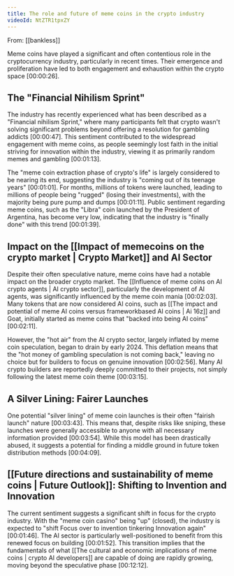 ```yaml
---
title: The role and future of meme coins in the crypto industry
videoId: NtZTR1tpxZY
---
```


From: [[bankless]] <br/> 

Meme coins have played a significant and often contentious role in the cryptocurrency industry, particularly in recent times. Their emergence and proliferation have led to both engagement and exhaustion within the crypto space <a class="yt-timestamp" data-t="00:00:26">[00:00:26]</a>.

## The "Financial Nihilism Sprint"

The industry has recently experienced what has been described as a "Financial nihilism Sprint," where many participants felt that crypto wasn't solving significant problems beyond offering a resolution for gambling addicts <a class="yt-timestamp" data-t="00:00:47">[00:00:47]</a>. This sentiment contributed to the widespread engagement with meme coins, as people seemingly lost faith in the initial striving for innovation within the industry, viewing it as primarily random memes and gambling <a class="yt-timestamp" data-t="00:01:13">[00:01:13]</a>.

The "meme coin extraction phase of crypto's life" is largely considered to be nearing its end, suggesting the industry is "coming out of its teenage years" <a class="yt-timestamp" data-t="00:01:01">[00:01:01]</a>. For months, millions of tokens were launched, leading to millions of people being "rugged" (losing their investments), with the majority being pure pump and dumps <a class="yt-timestamp" data-t="00:01:11">[00:01:11]</a>. Public sentiment regarding meme coins, such as the "Libra" coin launched by the President of Argentina, has become very low, indicating that the industry is "finally done" with this trend <a class="yt-timestamp" data-t="00:01:39">[00:01:39]</a>.

## Impact on the [[Impact of memecoins on the crypto market | Crypto Market]] and AI Sector

Despite their often speculative nature, meme coins have had a notable impact on the broader crypto market. The [[Influence of meme coins on AI crypto agents | AI crypto sector]], particularly the development of AI agents, was significantly influenced by the meme coin mania <a class="yt-timestamp" data-t="00:02:03">[00:02:03]</a>. Many tokens that are now considered AI coins, such as [[The impact and potential of meme AI coins versus frameworkbased AI coins | Ai 16z]] and Goat, initially started as meme coins that "backed into being AI coins" <a class="yt-timestamp" data-t="00:02:11">[00:02:11]</a>.

However, the "hot air" from the AI crypto sector, largely inflated by meme coin speculation, began to drain by early 2024. This deflation means that the "hot money of gambling speculation is not coming back," leaving no choice but for builders to focus on genuine innovation <a class="yt-timestamp" data-t="00:02:56">[00:02:56]</a>. Many AI crypto builders are reportedly deeply committed to their projects, not simply following the latest meme coin theme <a class="yt-timestamp" data-t="00:03:15">[00:03:15]</a>.

## A Silver Lining: Fairer Launches

One potential "silver lining" of meme coin launches is their often "fairish launch" nature <a class="yt-timestamp" data-t="00:03:43">[00:03:43]</a>. This means that, despite risks like sniping, these launches were generally accessible to anyone with all necessary information provided <a class="yt-timestamp" data-t="00:03:54">[00:03:54]</a>. While this model has been drastically abused, it suggests a potential for finding a middle ground in future token distribution methods <a class="yt-timestamp" data-t="00:04:09">[00:04:09]</a>.

## [[Future directions and sustainability of meme coins | Future Outlook]]: Shifting to Invention and Innovation

The current sentiment suggests a significant shift in focus for the crypto industry. With the "meme coin casino" being "up" (closed), the industry is expected to "shift Focus over to invention tinkering Innovation again" <a class="yt-timestamp" data-t="00:01:46">[00:01:46]</a>. The AI sector is particularly well-positioned to benefit from this renewed focus on building <a class="yt-timestamp" data-t="00:01:52">[00:01:52]</a>. This transition implies that the fundamentals of what [[The cultural and economic implications of meme coins | crypto AI developers]] are capable of doing are rapidly growing, moving beyond the speculative phase <a class="yt-timestamp" data-t="00:12:12">[00:12:12]</a>.